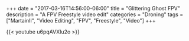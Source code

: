 +++
date = "2017-03-16T14:56:00-06:00"
title = "Glittering Ghost FPV"
description = "A FPV Freestyle video edit"
categories = "Droning"
tags = ["MartainII", "Video Editing", "FPV", "Freestyle", "Video"]
+++

{{< youtube u6pqAVXIu2o >}}
